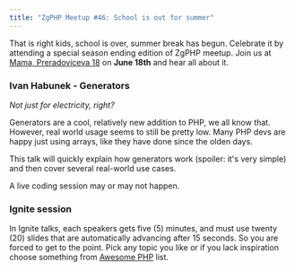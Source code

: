 ```yaml
---
title: "ZgPHP Meetup #46: School is out for summer"
---
```


That is right kids, school is over, summer break has begun. Celebrate it by attending a special season ending edition of ZgPHP meetup. Join us at [Mama, Preradoviceva 18](https://www.google.com/maps/place/Preradoviceva+18,+Zagreb,+Croatia/@45.810158,15.974297,17z) on **June 18th** and hear all about it.

### Ivan Habunek - Generators

*Not just for electricity, right?*

Generators are a cool, relatively new addition to PHP, we all know that. However, real world usage seems to still be pretty low. Many PHP devs are happy just using arrays, like they have done since  the olden days.

This talk will quickly explain how generators work (spoiler: it's very simple) and then cover several real-world use cases.

A live coding session may or may not happen.


### Ignite session

In Ignite talks, each speakers gets five (5) minutes, and must use twenty (20) slides that are automatically advancing after 15 seconds. So you are forced to get to the point. Pick any topic you like or if you lack inspiration choose something from [Awesome PHP](https://github.com/ziadoz/awesome-php) list.
